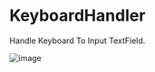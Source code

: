 # KeyboardHandler
Handle Keyboard To Input TextField.

![image](https://github.com/TechieVaibhav/KeyboardHandler/blob/master/Simulator%20Screen%20Shot%20-%20iPhone%20X%CA%80%20-%202019-09-14%20at%2023.00.30.png)
